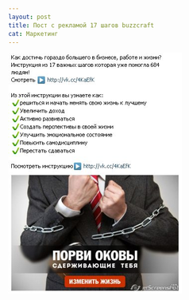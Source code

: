 ```yaml
---
layout: post
title: Пост с рекламой 17 шагов buzzcraft
cat: Маркетинг
---
```


![](/images/2016-02-05-buzzcraft-17steps-post.jpg)